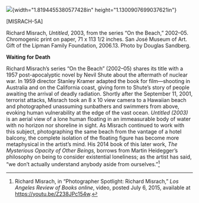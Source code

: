 ![](media/image1.png){width="1.8194455380577428in" height="1.1300907699037621in"}

\[MISRACH-5A\]

Richard Misrach, *Untitled*, 2003, from the series “On the Beach,” 2002–05. Chromogenic print on paper, 71 x 113 1/2 inches. San José Museum of Art. Gift of the Lipman Family Foundation, 2006.13. Photo by Douglas Sandberg.

**Waiting for Death**

Richard Misrach’s series “On the Beach” (2002–05) shares its title with a 1957 post-apocalyptic novel by Nevil Shute about the aftermath of nuclear war. In 1959 director Stanley Kramer adapted the book for film—shooting in Australia and on the California coast, giving form to Shute’s story of people awaiting the arrival of deadly radiation. Shortly after the September 11, 2001, terrorist attacks, Misrach took an 8 x 10 view camera to a Hawaiian beach and photographed unassuming sunbathers and swimmers from above, evoking human vulnerability at the edge of the vast ocean. *Untitled (2003)* is an aerial view of a lone human floating in an immeasurable body of water with no horizon nor shoreline in sight. As Misrach continued to work with this subject, photographing the same beach from the vantage of a hotel balcony, the complete isolation of the floating figure has become more metaphysical in the artist’s mind. His 2014 book of this later work, *The Mysterious Opacity of Other Beings,* borrows from Martin Heidegger’s philosophy on being to consider existential loneliness; as the artist has said, “we don’t actually understand anybody aside from ourselves.”[^1]

[^1]: Richard Misrach, in “Photographer Spotlight: Richard Misrach,” *Los Angeles Review of Books online*, video, posted July 6, 2015, available at https://youtu.be/Z238JPc154w.
